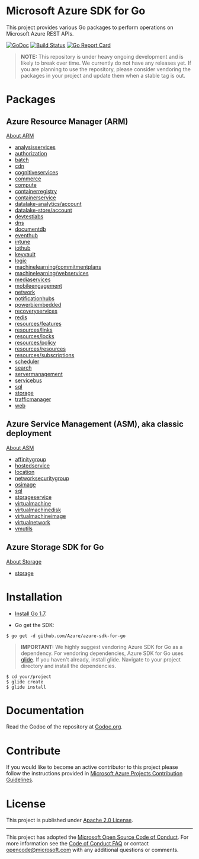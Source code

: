 # Microsoft Azure SDK for Go

This project provides various Go packages to perform operations
on Microsoft Azure REST APIs.

[![GoDoc](https://godoc.org/github.com/Azure/azure-sdk-for-go?status.svg)](https://godoc.org/github.com/Azure/azure-sdk-for-go) [![Build Status](https://travis-ci.org/Azure/azure-sdk-for-go.svg?branch=master)](https://travis-ci.org/Azure/azure-sdk-for-go) [![Go Report Card](https://goreportcard.com/badge/github.com/Azure/azure-sdk-for-go)](https://goreportcard.com/report/github.com/Azure/azure-sdk-for-go)

> **NOTE:** This repository is under heavy ongoing development and
is likely to break over time. We currently do not have any releases
yet. If you are planning to use the repository, please consider vendoring
the packages in your project and update them when a stable tag is out.

# Packages

## Azure Resource Manager (ARM)

[About ARM](/arm/README.md)

- [analysisservices](/arm/analysisservices)
- [authorization](/arm/authorization)
- [batch](/arm/batch)
- [cdn](/arm/cdn)
- [cognitiveservices](/arm/cognitiveservices)
- [commerce](/arm/commerce)
- [compute](/arm/compute)
- [containerregistry](/arm/containerregistry)
- [containerservice](/arm/containerservice)
- [datalake-analytics/account](/arm/datalake-analytics/account)
- [datalake-store/account](/arm/datalake-store/account)
- [devtestlabs](/arm/devtestlabs)
- [dns](/arm/dns)
- [documentdb](/arm/documentdb)
- [eventhub](/arm/eventhub)
- [intune](/arm/intune)
- [iothub](/arm/iothub)
- [keyvault](/arm/keyvault)
- [logic](/arm/logic)
- [machinelearning/commitmentplans](/arm/machinelearning/commitmentplans)
- [machinelearning/webservices](/arm/machinelearning/webservices)
- [mediaservices](/arm/mediaservices)
- [mobileengagement](/arm/mobileengagement)
- [network](/arm/network)
- [notificationhubs](/arm/notificationhubs)
- [powerbiembedded](/arm/powerbiembedded)
- [recoveryservices](/arm/recoveryservices)
- [redis](/arm/redis)
- [resources/features](/arm/resources/features)
- [resources/links](/arm/resources/links)
- [resources/locks](/arm/resources/locks)
- [resources/policy](/arm/resources/policy)
- [resources/resources](/arm/resources/resources)
- [resources/subscriptions](/arm/resources/subscriptions)
- [scheduler](/arm/scheduler)
- [search](/arm/search)
- [servermanagement](/arm/servermanagement)
- [servicebus](/arm/servicebus)
- [sql](/arm/sql)
- [storage](/arm/storage)
- [trafficmanager](/arm/trafficmanager)
- [web](/arm/web)

## Azure Service Management (ASM), aka classic deployment

[About ASM](/management/README.md)

- [affinitygroup](/management/affinitygroup)
- [hostedservice](/management/hostedservice)
- [location](/management/location)
- [networksecuritygroup](/management/networksecuritygroup)
- [osimage](/management/osimage)
- [sql](/management/sql)
- [storageservice](/management/storageservice)
- [virtualmachine](/management/virtualmachine)
- [virtualmachinedisk](/management/virtualmachinedisk)
- [virtualmachineimage](/management/virtualmachineimage)
- [virtualnetwork](/management/virtualnetwork)
- [vmutils](/management/vmutils)

## Azure Storage SDK for Go

[About Storage](/storage/README.md)

- [storage](/storage)

# Installation

- [Install Go 1.7](https://golang.org/dl/).

- Go get the SDK:

```
$ go get -d github.com/Azure/azure-sdk-for-go
```

> **IMPORTANT:** We highly suggest vendoring Azure SDK for Go as a dependency. For vendoring dependencies, Azure SDK for Go uses [glide](https://github.com/Masterminds/glide). If you haven't already, install glide. Navigate to your project directory and install the dependencies.

```
$ cd your/project
$ glide create
$ glide install
```

# Documentation

Read the Godoc of the repository at [Godoc.org](http://godoc.org/github.com/Azure/azure-sdk-for-go/).

# Contribute

If you would like to become an active contributor to this project please follow the instructions provided in [Microsoft Azure Projects Contribution Guidelines](http://azure.github.io/guidelines/).

# License

This project is published under [Apache 2.0 License](LICENSE).

-----
This project has adopted the [Microsoft Open Source Code of Conduct](https://opensource.microsoft.com/codeofconduct/). For more information see the [Code of Conduct FAQ](https://opensource.microsoft.com/codeofconduct/faq/) or contact [opencode@microsoft.com](mailto:opencode@microsoft.com) with any additional questions or comments.
